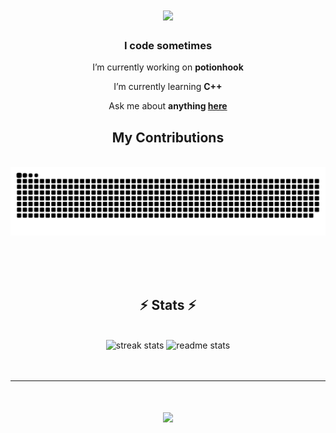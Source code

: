 <h1 align="center">
    <img src="https://readme-typing-svg.herokuapp.com/?font=Righteous&size=35&center=true&vCenter=true&width=500&height=70&duration=4000&lines=Hi+There!+👋;+I'm+Alchemist!;" />
</h1>

<h3 align="center">I code sometimes</h3>


<div align="center">
 
 I’m currently working on **potionhook**
 
 I’m currently learning **C++**

Ask me about **anything [here](https://github.com/Alchemistwithpotion/Alchemistwithpotion/issues)**

 </div>



<div align="center">
  <h2>My Contributions</h2>
  <br>
  <img alt="snake eating my contributions" src="https://raw.githubusercontent.com/Alchemistwithpotion/Alchemistwithpotion/output/github-contribution-grid-snake.svg" />
  
  <br/><br/><br/>
</div>



<h2 align="center">⚡ Stats ⚡</h2>
<br>
<div align=center>
  <img width=390 src="https://github-readme-streak-stats-salesp07.vercel.app/?user=Alchemistwithpotion&count_private=true&theme=react&border_radius=10" alt="streak stats"/>
  <img width=390 src="https://github-readme-stats-salesp07.vercel.app/api?username=Alchemistwithpotion&count_private=true&show_icons=true&theme=react&rank_icon=github&border_radius=10" alt="readme stats" />
  <br/>
<!--  <img width=325 align="center" src="https://github-readme-stats-salesp07.vercel.app/api/top-langs/?username=Alchemistwithpotion&hide=HTML&langs_count=8&layout=compact&theme=react&border_radius=10&size_weight=0.5&count_weight=0.5&exclude_repo=github-readme-stats" alt="top langs" /> -->
</div>


<br/>

<br/>


<hr/>
<h1 align="center">
    <img src="https://readme-typing-svg.herokuapp.com/?font=Righteous&size=35&center=true&vCenter=true&width=500&height=70&duration=4000&lines=You+actually+went+down+here+?" />
</h1>
